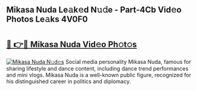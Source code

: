 ## Mikasa Nuda Le𝚊k𝚎d N𝚞𝚍e - Part-4Cb Vid𝚎o Photos Le𝚊ks 4V0F0

# <h2><a href="http://fbd06ex.evod.top/?m=Mikasa+Nuda">🔗 👉🔴 Mikasa Nuda Vid𝚎o Ph𝚘t𝚘s</a></h2>

[![Mikasa Nuda N𝚞d𝚎s](https://i.imgur.com/8V9OHl7.gif)](http://fbd06ex.evod.top/?m=Mikasa+Nuda)
Social media personality Mikasa Nuda, famous for sharing lifestyle and dance content, including dance trend performances and mini vlogs. Mikasa Nuda is a well-known public figure, recognized for his distinguished career in politics and diplomacy. 
